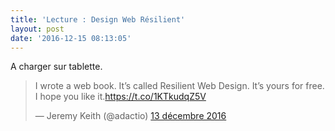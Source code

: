 ```yaml
---
title: 'Lecture : Design Web Résilient'
layout: post
date: '2016-12-15 08:13:05'
---
```


A charger sur tablette.

<blockquote class="twitter-tweet" data-lang="fr"><p lang="en" dir="ltr">I wrote a web book. It’s called Resilient Web Design. It’s yours for free. I hope you like it.<a href="https://t.co/1KTkudqZ5V">https://t.co/1KTkudqZ5V</a></p>&mdash; Jeremy Keith (@adactio) <a href="https://twitter.com/adactio/status/808705320851767296">13 décembre 2016</a></blockquote>


